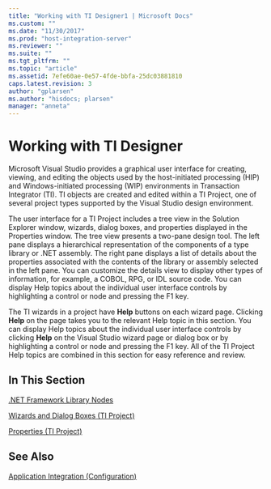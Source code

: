 ```yaml
---
title: "Working with TI Designer1 | Microsoft Docs"
ms.custom: ""
ms.date: "11/30/2017"
ms.prod: "host-integration-server"
ms.reviewer: ""
ms.suite: ""
ms.tgt_pltfrm: ""
ms.topic: "article"
ms.assetid: 7efe60ae-0e57-4fde-bbfa-25dc03881810
caps.latest.revision: 3
author: "gplarsen"
ms.author: "hisdocs; plarsen"
manager: "anneta"
---
```

# Working with TI Designer
Microsoft Visual Studio provides a graphical user interface for creating, viewing, and editing the objects used by the host-initiated processing (HIP) and Windows-initiated processing (WIP) environments in Transaction Integrator (TI). TI objects are created and edited within a TI Project, one of several project types supported by the Visual Studio design environment.  
  
 The user interface for a TI Project includes a tree view in the Solution Explorer window, wizards, dialog boxes, and properties displayed in the Properties window. The tree view presents a two-pane design tool. The left pane displays a hierarchical representation of the components of a type library or .NET assembly. The right pane displays a list of details about the properties associated with the contents of the library or assembly selected in the left pane. You can customize the details view to display other types of information, for example, a COBOL, RPG, or IDL source code. You can display Help topics about the individual user interface controls by highlighting a control or node and pressing the F1 key.  
  
 The TI wizards in a project have **Help** buttons on each wizard page. Clicking **Help** on the page takes you to the relevant Help topic in this section. You can display Help topics about the individual user interface controls by clicking **Help** on the Visual Studio wizard page or dialog box or by highlighting a control or node and pressing the F1 key. All of the TI Project Help topics are combined in this section for easy reference and review.  
  
## In This Section  
 [.NET Framework Library Nodes](../core/net-framework-library-nodes2.md)  
  
 [Wizards and Dialog Boxes (TI Project)](../core/wizards-and-dialog-boxes-ti-project-1.md)  
  
 [Properties (TI Project)](../core/properties-ti-project-2.md)  
  
## See Also  
 [Application Integration (Configuration)](../core/application-integration-configuration-2.md)